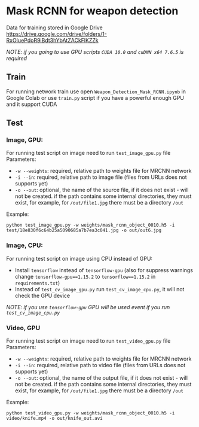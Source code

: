 # Mask RCNN for weapon detection

Data for training stored in Google Drive
https://drive.google.com/drive/folders/1-RxOIuePdoR9iBdt3hYbAtZACkFlKZZk

*NOTE: if you going to use GPU scripts `CUDA 10.0` and `cuDNN x64 7.6.5` is required*

## Train

For running network train use open `Weapon_Detection_Mask_RCNN.ipynb` in Google Colab
or use `train.py` script if you have a powerful enough GPU and it support CUDA 

## Test

### Image, GPU:

For running test script on image need to run `test_image_gpu.py` file
Parameters:
- `-w --weights`: required, relative path to weights file for MRCNN network
- `-i --in`: required, relative path to image file (files from URLs does not supports yet)
- `-o --out`: optional, the name of the source file, if it does not exist - will not be created. 
if the path contains some internal directories, they must exist, for example, for `/out/file1.jpg` there must be a directory `/out`

Example:
```shell script
python test_image_gpu.py -w weights/mask_rcnn_object_0010.h5 -i test/18e830f6c64b25a5090685a7b7ea3c041.jpg -o out/out6.jpg
```

### Image, CPU:

For running test script on image using CPU instead of GPU:

- Install `tensorflow` instead of `tensorflow-gpu` (also for suppress warnings change `tensorflow-gpu==1.15.2` to `tensorflow==1.15.2` in `requirements.txt`)
- Instead of `test_cv_image_gpu.py` run `test_cv_image_cpu.py`, it will not check the GPU device

*NOTE: if you use `tensorflow-gpu` GPU will be used event if you run `test_cv_image_cpu.py`*

### Video, GPU

For running test script on image need to run `test_video_gpu.py` file
Parameters:
- `-w --weights`: required, relative path to weights file for MRCNN network
- `-i --in`: required, relative path to video file (files from URLs does not supports yet)
- `-o --out`: optional, the name of the output file, if it does not exist - will not be created. 
if the path contains some internal directories, they must exist, for example, for `/out/file1.jpg` there must be a directory `/out`

Example:
```shell script
python test_video_gpu.py -w weights/mask_rcnn_object_0010.h5 -i video/knife.mp4 -o out/knife_out.avi
```
